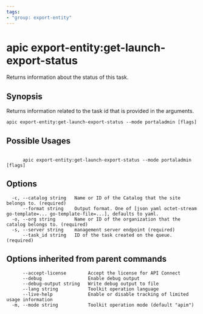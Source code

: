 ```yaml
---
tags:
- "group: export-entity"
---
```

# apic export-entity:get-launch-export-status

Returns information about the status of this task.

## Synopsis

Returns information related to the task id that is provided in the arguments.

```
apic export-entity:get-launch-export-status --mode portaladmin [flags]
```

## Possible Usages

```

      apic export-entity:get-launch-export-status --mode portaladmin [flags]

```

## Options

```
  -c, --catalog string   Name or ID of the Catalog that the site belongs to. (required)
      --format string    Output format. One of [json yaml octet-stream go-template=... go-template-file=...], defaults to yaml.
  -o, --org string       Name or ID of the organization that the catalog belongs to. (required)
  -s, --server string    management server endpoint (required)
      --task_id string   ID of the task created on the queue. (required)
```

## Options inherited from parent commands

```
      --accept-license        Accept the license for API Connect
      --debug                 Enable debug output
      --debug-output string   Write debug output to file
      --lang string           Toolkit operation language
      --live-help             Enable or disable tracking of limited usage information
  -m, --mode string           Toolkit operation mode (default "apim")
```
